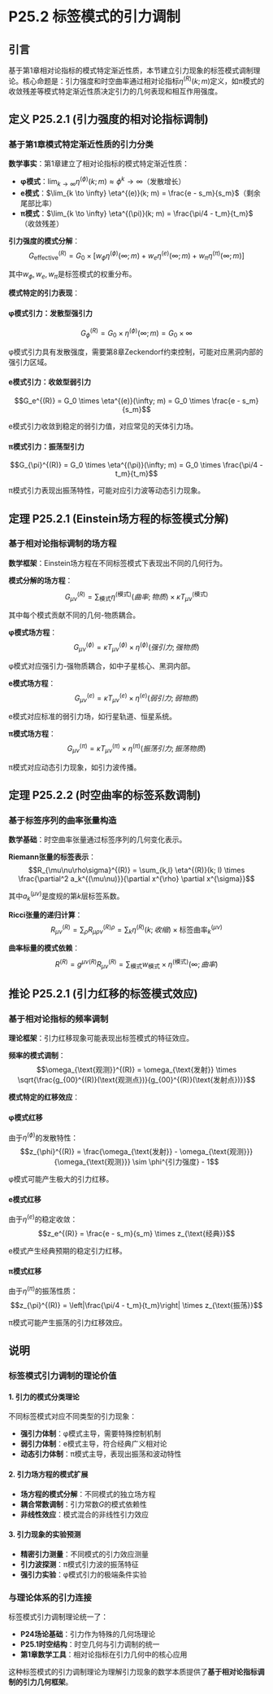 # P25.2 标签模式的引力调制

## 引言

基于第1章相对论指标的模式特定渐近性质，本节建立引力现象的标签模式调制理论。核心命题是：引力强度和时空曲率通过相对论指标$\eta^{(R)}(k; m)$定义，如π模式的收敛残差等模式特定渐近性质决定引力的几何表现和相互作用强度。

## 定义 P25.2.1 (引力强度的相对论指标调制)

### 基于第1章模式特定渐近性质的引力分类

**数学事实**：第1章建立了相对论指标的模式特定渐近性质：
- **φ模式**：$\lim_{k \to \infty} \eta^{(\phi)}(k; m) \approx \phi^k \to \infty$（发散增长）
- **e模式**：$\lim_{k \to \infty} \eta^{(e)}(k; m) = \frac{e - s_m}{s_m}$（剩余尾部比率）
- **π模式**：$\lim_{k \to \infty} \eta^{(\pi)}(k; m) = \frac{\pi/4 - t_m}{t_m}$（收敛残差）

**引力强度的模式分解**：
$$G_{\text{effective}}^{(R)} = G_0 \times \left[w_{\phi} \eta^{(\phi)}(\infty; m) + w_e \eta^{(e)}(\infty; m) + w_{\pi} \eta^{(\pi)}(\infty; m)\right]$$

其中$w_{\phi}, w_e, w_{\pi}$是标签模式的权重分布。

**模式特定的引力表现**：

#### **φ模式引力：发散型强引力**
$$G_{\phi}^{(R)} = G_0 \times \eta^{(\phi)}(\infty; m) = G_0 \times \infty$$

φ模式引力具有发散强度，需要第8章Zeckendorf约束控制，可能对应黑洞内部的强引力区域。

#### **e模式引力：收敛型弱引力**
$$G_e^{(R)} = G_0 \times \eta^{(e)}(\infty; m) = G_0 \times \frac{e - s_m}{s_m}$$

e模式引力收敛到稳定的弱引力值，对应常见的天体引力场。

#### **π模式引力：振荡型引力**
$$G_{\pi}^{(R)} = G_0 \times \eta^{(\pi)}(\infty; m) = G_0 \times \frac{\pi/4 - t_m}{t_m}$$

π模式引力表现出振荡特性，可能对应引力波等动态引力现象。

## 定理 P25.2.1 (Einstein场方程的标签模式分解)

### 基于相对论指标调制的场方程

**数学框架**：Einstein场方程在不同标签模式下表现出不同的几何行为。

**模式分解的场方程**：
$$G_{\mu\nu}^{(R)} = \sum_{\text{模式}} \eta^{(\text{模式})}(曲率; 物质) \times \kappa T_{\mu\nu}^{(\text{模式})}$$

其中每个模式贡献不同的几何-物质耦合。

**φ模式场方程**：
$$G_{\mu\nu}^{(\phi)} = \kappa T_{\mu\nu}^{(\phi)} \times \eta^{(\phi)}(强引力; 强物质)$$

φ模式对应强引力-强物质耦合，如中子星核心、黑洞内部。

**e模式场方程**：
$$G_{\mu\nu}^{(e)} = \kappa T_{\mu\nu}^{(e)} \times \eta^{(e)}(弱引力; 弱物质)$$

e模式对应标准的弱引力场，如行星轨道、恒星系统。

**π模式场方程**：
$$G_{\mu\nu}^{(\pi)} = \kappa T_{\mu\nu}^{(\pi)} \times \eta^{(\pi)}(振荡引力; 振荡物质)$$

π模式对应动态引力现象，如引力波传播。

## 定理 P25.2.2 (时空曲率的标签系数调制)

### 基于标签序列的曲率张量构造

**数学基础**：时空曲率张量通过标签序列的几何变化表示。

**Riemann张量的标签表示**：
$$R_{\mu\nu\rho\sigma}^{(R)} = \sum_{k,l} \eta^{(R)}(k; l) \times \frac{\partial^2 a_k^{(\mu\nu)}}{\partial x^{\rho} \partial x^{\sigma}}$$

其中$a_k^{(\mu\nu)}$是度规的第$k$层标签系数。

**Ricci张量的递归计算**：
$$R_{\mu\nu}^{(R)} = \sum_{\rho} R_{\mu\rho\nu}^{(R)\rho} = \sum_{k} \eta^{(R)}(k; 收缩) \times \text{标签曲率}_k^{(\mu\nu)}$$

**曲率标量的模式依赖**：
$$R^{(R)} = g^{\mu\nu(R)} R_{\mu\nu}^{(R)} = \sum_{\text{模式}} w_{\text{模式}} \times \eta^{(\text{模式})}(\infty; 曲率)$$

## 推论 P25.2.1 (引力红移的标签模式效应)

### 基于相对论指标的频率调制

**理论框架**：引力红移现象可能表现出标签模式的特征效应。

**频率的模式调制**：
$$\omega_{\text{观测}}^{(R)} = \omega_{\text{发射}} \times \sqrt{\frac{g_{00}^{(R)}(\text{观测点})}{g_{00}^{(R)}(\text{发射点})}}$$

**模式特定的红移效应**：

#### **φ模式红移**
由于$\eta^{(\phi)}$的发散特性：
$$z_{\phi}^{(R)} = \frac{\omega_{\text{发射}} - \omega_{\text{观测}}}{\omega_{\text{观测}}} \sim \phi^{引力强度} - 1$$

φ模式可能产生极大的引力红移。

#### **e模式红移**
由于$\eta^{(e)}$的稳定收敛：
$$z_e^{(R)} = \frac{e - s_m}{s_m} \times z_{\text{经典}}$$

e模式产生经典预期的稳定引力红移。

#### **π模式红移**
由于$\eta^{(\pi)}$的振荡性质：
$$z_{\pi}^{(R)} = \left|\frac{\pi/4 - t_m}{t_m}\right| \times z_{\text{振荡}}$$

π模式可能产生振荡的引力红移效应。

## 说明

### **标签模式引力调制的理论价值**

#### **1. 引力的模式分类理论**
不同标签模式对应不同类型的引力现象：
- **强引力体制**：φ模式主导，需要特殊控制机制
- **弱引力体制**：e模式主导，符合经典广义相对论
- **动态引力体制**：π模式主导，表现出振荡和波动特性

#### **2. 引力场方程的模式扩展**
- **场方程的模式分解**：不同模式的独立场方程
- **耦合常数调制**：引力常数$G$的模式依赖性
- **非线性效应**：模式混合的非线性引力效应

#### **3. 引力现象的实验预测**
- **精密引力测量**：不同模式的引力效应测量
- **引力波探测**：π模式引力波的振荡特征
- **强引力实验**：φ模式引力的极端条件实验

### **与理论体系的引力连接**

标签模式引力调制理论统一了：
- **P24场论基础**：引力作为特殊的几何场理论
- **P25.1时空结构**：时空几何与引力调制的统一
- **第1章数学工具**：相对论指标在引力几何中的核心应用

这种标签模式的引力调制理论为理解引力现象的数学本质提供了**基于相对论指标调制的引力几何框架**。